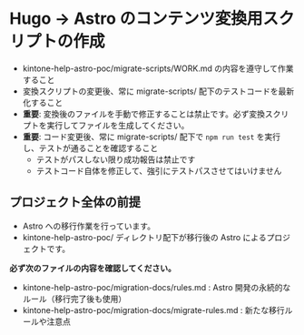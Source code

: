 # Hugo → Astro のコンテンツ変換用スクリプトの作成

- kintone-help-astro-poc/migrate-scripts/WORK.md の内容を遵守して作業すること
- 変換スクリプトの変更後、常に migrate-scripts/ 配下のテストコードを最新化すること
- **重要**: 変換後のファイルを手動で修正することは禁止です。必ず変換スクリプトを実行してファイルを生成してください。
- **重要**: コード変更後、常に migrate-scripts/ 配下で `npm run test` を実行し、テストが通ることを確認すること
  - テストがパスしない限り成功報告は禁止です
  - テストコード自体を修正して、強引にテストパスさせてはいけません

## プロジェクト全体の前提

- Astro への移行作業を行っています。
- kintone-help-astro-poc/ ディレクトリ配下が移行後の Astro によるプロジェクトです。

**必ず次のファイルの内容を確認してください。**

- kintone-help-astro-poc/migration-docs/rules.md : Astro 開発の永続的なルール（移行完了後も使用）
- kintone-help-astro-poc/migration-docs/migrate-rules.md : 新たな移行ルールや注意点
